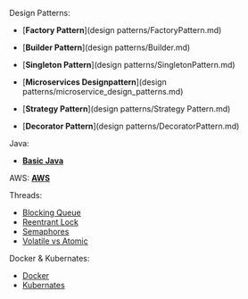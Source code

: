 Design Patterns: 

   - [__Factory Pattern__](design patterns/FactoryPattern.md)  
    
   - [__Builder Pattern__](design patterns/Builder.md)  
    
   - [__Singleton Pattern__](design patterns/SingletonPattern.md)  
    
   - [__Microservices Designpattern__](design patterns/microservice_design_patterns.md)  
   
   - [__Strategy Pattern__](design patterns/Strategy Pattern.md)  

   - [__Decorator Pattern__](design patterns/DecoratorPattern.md)  

Java:

   - [__Basic Java__](java/Java.md)
      
AWS:
    [__AWS__](AWS/aws.md)  

Threads:
   - [Blocking Queue](threads/blockingqueue.md)
   - [Reentrant Lock](threads/reentrantlock.md)
   - [Semaphores](threads/semaphore.md)
   - [Volatile vs Atomic](threads/volatilevsatomic.md)

Docker & Kubernates:
   - [Docker](docker/docker.md)
   - [Kubernates](kubernates/kubernates.md)


